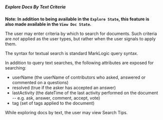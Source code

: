 ##### Explore Docs By Text Criteria

**Note: In addition to being available in the `Explore State`, this feature is also made available in the `View Doc State`.**

The user may enter criteria by which to search for documents. Such criteria are *not* applied as the user types, but rather when the user signals to apply them.

The syntax for textual search is standard MarkLogic query syntax.

In addition to query text searches, the following attributes are exposed for searching:

- userName (the userName of contributors who asked, answered or commented on a questions)
- resolved (true if the asker has accepted an answer)
- lastActivity (the dateTime of the last activity performed on the document -- e.g. ask, answer, comment, accept, vote)
- tag (set of tags applied to the document)

While exploring docs by text, the user may view Search Tips.
